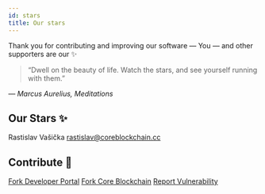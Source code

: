 ```yaml
---
id: stars
title: Our stars
---
```


Thank you for contributing and improving our software — You — and other supporters are our ✨

> “Dwell on the beauty of life. Watch the stars, and see yourself running with them.”

*— Marcus Aurelius, Meditations*

## Our Stars ✨

Rastislav Vašička [rastislav@coreblockchain.cc](mailto:rastislav@coreblockchain.cc)

## Contribute 💚

<a class="button button--primary" href="https://github.com/core-coin/developer-portal/fork" target="_blank">Fork Developer Portal</a>
<a class="button button--primary" href="https://github.com/core-coin/go-core/fork" target="_blank">Fork Core Blockchain</a>
<a class="button button--primary" href="/docs/bug-bounty">Report Vulnerability</a>
